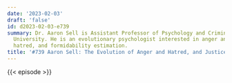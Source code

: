 ```yaml
---
date: '2023-02-03'
draft: 'false'
id: d2023-02-03-e739
summary: Dr. Aaron Sell is Assistant Professor of Psychology and Criminology at Heidelberg
  University. He is an evolutionary psychologist interested in anger and aggression,
  hatred, and formidability estimation.
title: '#739 Aaron Sell: The Evolution of Anger and Hatred, and Justice-Making Institutions'
---
```

{{< episode >}}

